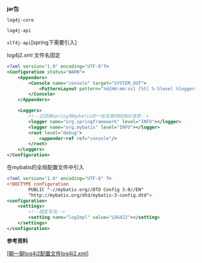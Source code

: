 **jar包**

`log4j-core`

`log4j-api`

`slf4j-api`[spring下需要引入]

log4j2.xml 文件名固定 

```xml
<?xml version="1.0" encoding="UTF-8"?>
<Configuration status="WARN">
    <Appenders>
        <Console name="console" target="SYSTEM_OUT">
            <PatternLayout pattern="%d{HH:mm:ss} [%t] %-5level %logger{36} - %msg%n"/>
        </Console>
    </Appenders>

    <Loggers>
        <!--过滤掉spring和mybatis的一些无用的DEBUG信息-->
        <logger name="org.springframework" level="INFO"></logger>
        <logger name="org.mybatis" level="INFO"></logger>
        <root level="debug">
            <appender-ref ref="console"/>
        </root>
    </Loggers>
</Configuration>
```

在mybatis的全局配置文件中引入

```xml
<?xml version="1.0" encoding="UTF-8" ?>
<!DOCTYPE configuration
        PUBLIC "-//mybatis.org//DTD Config 3.0//EN"
        "http://mybatis.org/dtd/mybatis-3-config.dtd">
<configuration>
    <settings>
        <!--固定写法-->
        <setting name="logImpl" value="LOG4J2"></setting>
    </settings>
</configuration>
```

**参考资料**

[[聊一聊log4j2配置文件log4j2.xml]](https://www.cnblogs.com/hafiz/p/6170702.html)